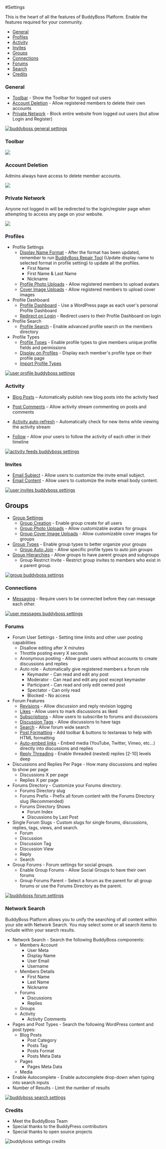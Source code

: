 #Settings

This is the heart of all the features of BuddyBoss Platform. Enable the features required for your community.

*   [General](#general)
*   [Profiles](#profiles)
*   [Activity](#activity)
*   [Invites](#invites)
*   [Groups](#groups)
*   [Connections](#connections)
*   [Forums](#forums)
*   [Search](#search)
*   [Credits](#credits)

### General

*   [Toolbar](#toolbar) \- Show the Toolbar for logged out users
*   [Account Deletion](#account-deletion) - Allow registered members to delete their own accounts
*   [Private Network](#private-network) - Block entire website from logged out users (but allow Login and Register)

[![buddyboss general settings](https://www.buddyboss.com/resources/wp-content/uploads/2019/01/buddybosssettingsgeneral-1024x370.jpg)](https://www.buddyboss.com/resources/wp-content/uploads/2019/01/buddybosssettingsgeneral.jpg)

### Toolbar

[![](https://www.buddyboss.com/resources/wp-content/uploads/2019/01/toolbar-1024x527.jpg)](https://www.buddyboss.com/resources/wp-content/uploads/2019/01/toolbar.jpg)

### Account Deletion

Admins always have access to delete member accounts.

[![](https://www.buddyboss.com/resources/wp-content/uploads/2019/01/accountdeletion-1024x527.jpg)](https://www.buddyboss.com/resources/wp-content/uploads/2019/01/accountdeletion.jpg)

### Private Network

Anyone not logged in will be redirected to the login/register page when attempting to access any page on your website.

[![](https://www.buddyboss.com/resources/wp-content/uploads/2019/01/privatenetwork-1024x527.jpg)](https://www.buddyboss.com/resources/wp-content/uploads/2019/01/privatenetwork.jpg)

### Profiles

*   Profile Settings
    *   [Display Name Format](https://www.buddyboss.com/resources/docs/components/user-profiles/#display-name-format) - After the format has been updated, remember to run [BuddyBoss Repair Tool](https://www.buddyboss.com/resources/wp-admin/post.php?action=edit&post=78#tool) (Update display name to selected format in profile setting) to update all the profiles.
        *   First Name
        *   First Name & Last Name
        *   Nickname
    *   [Profile Photo Uploads](https://www.buddyboss.com/resources/docs/components/user-profiles/#profile-photo-uploads) - Allow registered members to upload avatars
    *   [Cover Image Uploads](https://www.buddyboss.com/resources/docs/components/user-profiles/#cover-image-uploads) - Allow registered members to upload cover images
*   Profile Dashboard
    *   [Profile Dashboard](https://www.buddyboss.com/resources/docs/components/user-profiles/#profile-dashboard) - Use a WordPress page as each user's personal Profile Dashboard
    *   [Redirect on Login](https://www.buddyboss.com/resources/docs/components/user-profiles/#redirect-on-login) - Redirect users to their Profile Dashboard on login
*   Profile Search
    *   [Profile Search](https://www.buddyboss.com/resources/docs/components/user-profiles/#profile-search) - Enable advanced profile search on the members directory
*   Profile Types
    *   [Profile Types](https://www.buddyboss.com/resources/docs/components/user-profiles/#profile-types) - Enable profile types to give members unique profile fields and permissions
    *   [Display on Profiles](https://www.buddyboss.com/resources/docs/components/user-profiles/#display-on-profiles) - Display each member's profile type on their profile page
    *   [Import Profile Types](https://www.buddyboss.com/resources/docs/components/user-profiles/#import-profile-types)

[![user profile buddyboss settings](https://www.buddyboss.com/resources/wp-content/uploads/2019/01/userprofilesbuddybosssettings-1024x675.jpg)](https://www.buddyboss.com/resources/wp-content/uploads/2019/01/userprofilesbuddybosssettings.jpg)

### Activity

*   [Blog Posts](https://www.buddyboss.com/resources/docs/components/activity-feeds/#blog-posts) – Automatically publish new blog posts into the activity feed  
    
*   [Post Comments](https://www.buddyboss.com/resources/docs/components/activity-feeds/#post-comments) – Allow activity stream commenting on posts and comments  
    
*   [Activity auto-refresh](https://www.buddyboss.com/resources/docs/components/activity-feeds/#activity-auto-refresh) – Automatically check for new items while viewing the activity stream  
    
*   [Follow](http://follow/) – Allow your users to follow the activity of each other in their timeline

[![activity feeds buddyboss settings](https://www.buddyboss.com/resources/wp-content/uploads/2019/01/activityfeedsbuddybosssettings-1024x930.jpg)](https://www.buddyboss.com/resources/wp-content/uploads/2019/01/activityfeedsbuddybosssettings.jpg)

### Invites

*   [Email Subject](https://www.buddyboss.com/resources/docs/components/user-invites/#buddyboss-settings) - Allow users to customize the invite email subject.
*   [Email Content](https://www.buddyboss.com/resources/docs/components/user-invites/#buddyboss-settings) - Allow users to customize the invite email body content.

[![user invites buddyboss settings](https://www.buddyboss.com/resources/wp-content/uploads/2019/01/userinvitesbuddybosssettings-1024x512.jpg)](https://www.buddyboss.com/resources/wp-content/uploads/2019/01/userinvitesbuddybosssettings.jpg)

Groups
------

*   [Group Settings](https://www.buddyboss.com/resources/docs/components/social-groups/#buddybosssettings)
    *   [Group Creation](https://www.buddyboss.com/resources/docs/components/social-groups/#group-creation) - Enable group create for all users
    *   [Group Photo Uploads](https://www.buddyboss.com/resources/docs/components/social-groups/#group-photo-uploads) - Allow customizable avatars for groups
    *   [Group Cover Image Uploads](https://www.buddyboss.com/resources/docs/components/social-groups/#group-cover-image-uploads) - Allow customizable cover images for groups
*   [Group Types](https://www.buddyboss.com/resources/docs/components/social-groups/#group-types) - Enable group types to better organize your groups
    *   [Group Auto Join](https://www.buddyboss.com/resources/docs/components/social-groups/#group-auto-join) - Allow specific profile types to auto join groups
*   [Group Hierarchies](https://www.buddyboss.com/resources/docs/components/social-groups/#group-hierarchies) - Allow groups to have parent groups and subgroups
    *   Group Restrict Invite - Restrict group invites to members who exist in a parent group.

[![group buddyboss settings](https://www.buddyboss.com/resources/wp-content/uploads/2019/01/groupbuddybosssettings-1024x905.jpg)](https://www.buddyboss.com/resources/wp-content/uploads/2019/01/groupbuddybosssettings.jpg)

### Connections

*   [Messaging](https://www.buddyboss.com/resources/docs/components/user-connections/#connection-settings) \- Require users to be connected before they can message each other.

[![user messages buddyboss settings](https://www.buddyboss.com/resources/wp-content/uploads/2019/01/userconnectionsbuddybosssettings-1024x512.jpg)](https://www.buddyboss.com/resources/wp-content/uploads/2019/01/userconnectionsbuddybosssettings.jpg)

### Forums

*   Forum User Settings - Setting time limits and other user posting capabilities
    *   Disallow editing after X minutes
    *   Throttle posting every X seconds
    *   Anonymous posting - Allow guest users without accounts to create discussions and replies
    *   Auto role - Automatically give registered members a forum role
        *   Keymaster - Can read and edit any post
        *   Moderator - Can read and edit any post except keymaster
        *   Participant - Can read and only edit owned post
        *   Spectator - Can only read
        *   Blocked - No access
*   Forum Features
    *   [Revisions](https://www.buddyboss.com/resources/docs/components/forum-discussions/#revisions) - Allow discussion and reply revision logging
    *   [Likes](https://www.buddyboss.com/resources/docs/components/forum-discussions/#likes) - Allow users to mark discussions as liked
    *   [Subscriptions](https://www.buddyboss.com/resources/docs/components/forum-discussions/#subscriptions) - Allow users to subscribe to forums and discussions
    *   [Discussion Tags](https://www.buddyboss.com/resources/docs/components/forum-discussions/#discussion-tags) - Allow discussions to have tags
    *   [Search](https://www.buddyboss.com/resources/docs/components/forum-discussions/#search) - Allow forum wide search
    *   [Post Formatting](https://www.buddyboss.com/resources/docs/components/forum-discussions/#post-formatting) - Add toolbar & buttons to textareas to help with HTML formatting
    *   [Auto-embed links](https://www.buddyboss.com/resources/docs/components/forum-discussions/#auto-embed-links) - Embed media (YouTube, Twitter, Vimeo, etc...) directly into discussions and replies
    *   [Reply Threading](https://www.buddyboss.com/resources/docs/components/forum-discussions/#reply-threading) - Enable threaded (nested) replies \[2-10\] levels deep
*   Discussions and Replies Per Page - How many discussions and replies to show per page
    *   Discussions X per page
    *   Replies X per page
*   Forums Directory - Customize your Forums directory.
    *   Forums Directory slug
    *   Forums Prefix - Prefix all forum content with the Forums Directory slug (Recommended)
    *   Forums Directory Shows
        *   Forum Index
        *   Discussions by Last Post
*   Single Forum Slugs - Custom slugs for single forums, discussions, replies, tags, views, and search.
    *   Forum
    *   Discussion
    *   Discussion Tag
    *   Discussion View
    *   Reply
    *   Search
*   Group Forums - Forum settings for social groups.
    *   Enable Group Forums - Allow Social Groups to have their own forums
    *   Group Forums Parent - Select a forum as the parent for all group forums or use the Forums Directory as the parent.

[![buddyboss forum settings](https://www.buddyboss.com/resources/wp-content/uploads/2019/01/forumsettings-1-596x1024.jpg)](https://www.buddyboss.com/resources/wp-content/uploads/2019/01/forumsettings-1.jpg)

### Network Search

BuddyBoss Platform allows you to unify the searching of all content within your site with Network Search. You may select some or all search items to include within your search results.

*   Network Search - Search the following BuddyBoss components:
    *   Members Account
        *   User Meta
        *   Display Name
        *   User Email
        *   Username
    *   Members Details
        *   First Name
        *   Last Name
        *   Nickname
    *   Forums
        *   Discussions
        *   Replies
    *   Groups
    *   Activity
        *   Activity Comments
*   Pages and Post Types - Search the following WordPress content and post types:
    *   Blog Posts
        *   Post Category
        *   Posts Tag
        *   Posts Format
        *   Posts Meta Data
    *   Pages
        *   Pages Meta Data
    *   Media
*   Enable Autocomplete - Enable autocomplete drop-down when typing into search inputs
*   Number of Results - Limit the number of results

[![buddyboss search settings](https://www.buddyboss.com/resources/wp-content/uploads/2019/01/buddybosssettingssearch-588x1024.jpg)](https://www.buddyboss.com/resources/wp-content/uploads/2019/01/buddybosssettingssearch.jpg)

### Credits

*   Meet the BuddyBoss Team
*   Special thanks to the BuddyPress contributors
*   Special thanks to open source projects

![buddyboss settings credits](https://www.buddyboss.com/resources/wp-content/uploads/2019/01/buddybosssettingscredits.jpg)